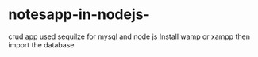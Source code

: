# notesapp-in-nodejs-
crud app used sequilze for mysql and node js
Install wamp or xampp
then import the database 
